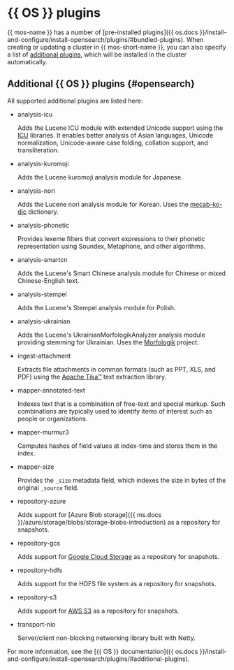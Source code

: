 # {{ OS }} plugins

{{ mos-name }} has a number of [pre-installed plugins]({{ os.docs }}/install-and-configure/install-opensearch/plugins/#bundled-plugins). When creating or updating a cluster in {{ mos-short-name }}, you can also specify a list of [additional plugins](#opensearch), which will be installed in the cluster automatically.

## Additional {{ OS }} plugins {#opensearch}

All supported additional plugins are listed here:

* analysis-icu

   Adds the Lucene ICU module with extended Unicode support using the [ICU](https://icu.unicode.org/) libraries. It enables better analysis of Asian languages, Unicode normalization, Unicode-aware case folding, collation support, and transliteration.

* analysis-kuromoji

   Adds the Lucene kuromoji analysis module for Japanese.

* analysis-nori

   Adds the Lucene nori analysis module for Korean. Uses the [mecab-ko-dic](https://bitbucket.org/eunjeon/mecab-ko-dic/src/master/) dictionary.

* analysis-phonetic

   Provides lexeme filters that convert expressions to their phonetic representation using Soundex, Metaphone, and other algorithms.

* analysis-smartcn

   Adds the Lucene's Smart Chinese analysis module for Chinese or mixed Chinese-English text.

* analysis-stempel

   Adds the Lucene's Stempel analysis module for Polish.

* analysis-ukrainian

   Adds the Lucene's UkrainianMorfologikAnalyzer analysis module providing stemming for Ukrainian. Uses the [Morfologik](https://github.com/morfologik/morfologik-stemming) project.

* ingest-attachment

   Extracts file attachments in common formats (such as PPT, XLS, and PDF) using the [Apache Tika™](https://tika.apache.org/) text extraction library.

* mapper-annotated-text

   Indexes text that is a combination of free-text and special markup. Such combinations are typically used to identify items of interest such as people or organizations.

* mapper-murmur3

   Computes hashes of field values at index-time and stores them in the index.

* mapper-size

   Provides the `_size` metadata field, which indexes the size in bytes of the original `_source` field.

* repository-azure

   Adds support for [Azure Blob storage]({{ ms.docs }}/azure/storage/blobs/storage-blobs-introduction) as a repository for snapshots.

* repository-gcs

   Adds support for [Google Cloud Storage](https://cloud.google.com/storage/) as a repository for snapshots.

* repository-hdfs

   Adds support for the HDFS file system as a repository for snapshots.

* repository-s3

   Adds support for [AWS S3](https://aws.amazon.com/s3/) as a repository for snapshots.

* transport-nio

   Server/client non-blocking networking library built with Netty.

For more information, see the [{{ OS }} documentation]({{ os.docs }}/install-and-configure/install-opensearch/plugins/#additional-plugins).
